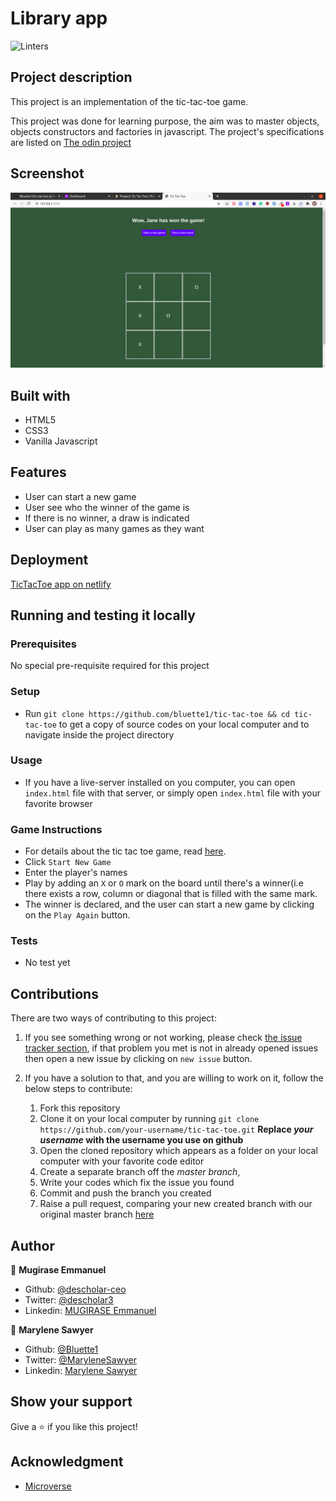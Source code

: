 # Library app
![Linters](https://github.com/bluette1/tic-tac-toe/workflows/Linters/badge.svg)

## Project description
This project is an implementation of the tic-tac-toe game.

This project was done for learning purpose, the aim was to master objects, objects constructors and factories in javascript. The project's specifications are listed on [The odin project](https://www.theodinproject.com/courses/javascript/lessons/tic-tac-toe-javascript)

## Screenshot
![demo picture](./public/images/game-screenshot.png)

## Built with
- HTML5
- CSS3
- Vanilla Javascript

## Features
- User can start a new game
- User see who the winner of the game is
- If there is no winner, a draw is indicated
- User can play as many games as they want

## Deployment
[TicTacToe app on netlify](https://eloquent-hopper-9cff17.netlify.app)

## Running and testing it locally

### Prerequisites
No special pre-requisite required for this project

### Setup
- Run `git clone https://github.com/bluette1/tic-tac-toe && cd tic-tac-toe` to get a copy of source codes on your local computer and to navigate inside the project directory

### Usage
- If you have a live-server installed on you computer, you can open `index.html` file with that server, or simply open `index.html` file with your favorite browser

### Game Instructions
- For details about the tic tac toe game, read [here](https://en.wikipedia.org/wiki/Tic-tac-toe).
- Click `Start New Game`
- Enter the player's names
- Play by adding an `X` or `O` mark on the board until there's a winner(i.e there exists a row, column or diagonal that is filled with the same mark.
- The winner is declared, and the user can start a new game by clicking on the `Play Again` button.


### Tests
- No test yet

## Contributions

There are two ways of contributing to this project:

1.  If you see something wrong or not working, please check [the issue tracker section](https://github.com/bluette1/tic-tac-toe/issues ), if that problem you met is not in already opened issues then open a new issue by clicking on `new issue` button.

2.  If you have a solution to that, and you are willing to work on it, follow the below steps to contribute:
    1.  Fork this repository
    1.  Clone it on your local computer by running `git clone https://github.com/your-username/tic-tac-toe.git` __Replace *your username* with the username you use on github__
    1.  Open the cloned repository which appears as a folder on your local computer with your favorite code editor
    1.  Create a separate branch off the *master branch*,
    1.  Write your codes which fix the issue you found
    1.  Commit and push the branch you created
    1.  Raise a pull request, comparing your new created branch with our original master branch [here](https://github.com/bluette1/tic-tac-toe)

## Author

👤 **Mugirase Emmanuel**

- Github: [@descholar-ceo](https://github.com/descholar-ceo)
- Twitter: [@descholar3](https://twitter.com/descholar3)
- Linkedin: [MUGIRASE Emmanuel](https://www.linkedin.com/in/mugirase-emmanuel)

👤 **Marylene Sawyer**
- Github: [@Bluette1](https://github.com/Bluette1)
- Twitter: [@MaryleneSawyer](https://twitter.com/MaryleneSawyer)
- Linkedin: [Marylene Sawyer](https://www.linkedin.com/in/marylene-sawyer)


## Show your support

Give a ⭐️ if you like this project!

## Acknowledgment
* [Microverse](https://www.microvese.org)
